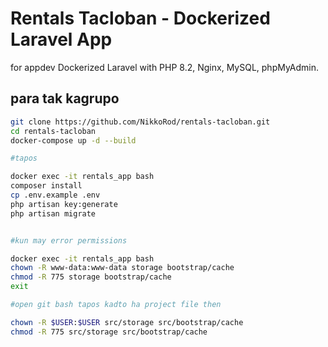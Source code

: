 # Rentals Tacloban - Dockerized Laravel App

for appdev Dockerized Laravel with PHP 8.2, Nginx, MySQL, phpMyAdmin.

## para tak kagrupo

```bash
git clone https://github.com/NikkoRod/rentals-tacloban.git
cd rentals-tacloban
docker-compose up -d --build

#tapos

docker exec -it rentals_app bash
composer install
cp .env.example .env
php artisan key:generate
php artisan migrate


#kun may error permissions

docker exec -it rentals_app bash
chown -R www-data:www-data storage bootstrap/cache
chmod -R 775 storage bootstrap/cache
exit

#open git bash tapos kadto ha project file then

chown -R $USER:$USER src/storage src/bootstrap/cache
chmod -R 775 src/storage src/bootstrap/cache

